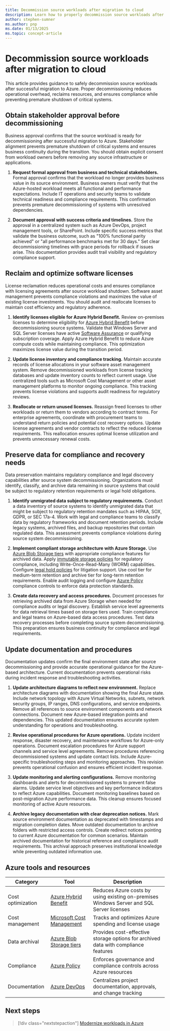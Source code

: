 ```yaml
---
title: Decommission source workloads after migration to cloud
description: Learn how to properly decommission source workloads after Azure migration. Get step-by-step guidance on stakeholder approval, license optimization, data archival, and documentation updates to reduce costs and ensure compliance.
author: stephen-sumner
ms.author: pnp
ms.date: 01/13/2025
ms.topic: concept-article
---
```


# Decommission source workloads after migration to cloud

This article provides guidance to safely decommission source workloads after successful migration to Azure. Proper decommissioning reduces operational overhead, reclaims resources, and ensures compliance while preventing premature shutdown of critical systems.

## Obtain stakeholder approval before decommissioning

Business approval confirms that the source workload is ready for decommissioning after successful migration to Azure. Stakeholder alignment prevents premature shutdown of critical systems and ensures business continuity during the transition. You should obtain explicit consent from workload owners before removing any source infrastructure or applications.

1. **Request formal approval from business and technical stakeholders.** Formal approval confirms that the workload no longer provides business value in its source environment. Business owners must verify that the Azure-hosted workload meets all functional and performance expectations. Include IT operations and security teams to validate technical readiness and compliance requirements. This confirmation prevents premature decommissioning of systems with unresolved dependencies.

2. **Document approval with success criteria and timelines.** Store the approval in a centralized system such as Azure DevOps, project management tools, or SharePoint. Include specific success metrics that validate the business outcome, such as "100% functional parity achieved" or "all performance benchmarks met for 30 days." Set clear decommissioning timelines with grace periods for rollback if issues arise. This documentation provides audit trail visibility and regulatory compliance support.

## Reclaim and optimize software licenses

License reclamation reduces operational costs and ensures compliance with licensing agreements after source workload shutdown. Software asset management prevents compliance violations and maximizes the value of existing license investments. You should audit and reallocate licenses to maintain cost efficiency and regulatory adherence.

1. **Identify licenses eligible for Azure Hybrid Benefit.** Review on-premises licenses to determine eligibility for [Azure Hybrid Benefit](/azure/virtual-machines/windows/hybrid-use-benefit-licensing) before decommissioning source systems. Validate that Windows Server and SQL Server licenses have active [Software Assurance](https://www.microsoft.com/licensing/licensing-programs/software-assurance-default) or qualifying subscription coverage. Apply Azure Hybrid Benefit to reduce Azure compute costs while maintaining compliance. This optimization maximizes license value during the transition period.

2. **Update license inventory and compliance tracking.** Maintain accurate records of license allocations in your software asset management system. Remove decommissioned workloads from license tracking databases and update inventory counts to reflect current usage. Use centralized tools such as Microsoft Cost Management or other asset management platforms to monitor ongoing compliance. This tracking prevents license violations and supports audit readiness for regulatory reviews.

3. **Reallocate or return unused licenses.** Reassign freed licenses to other workloads or return them to vendors according to contract terms. For enterprise agreements, coordinate with procurement teams to understand return policies and potential cost recovery options. Update license agreements and vendor contracts to reflect the reduced license requirements. This reallocation ensures optimal license utilization and prevents unnecessary renewal costs.

## Preserve data for compliance and recovery needs

Data preservation maintains regulatory compliance and legal discovery capabilities after source system decommissioning. Organizations must identify, classify, and archive data remaining in source systems that could be subject to regulatory retention requirements or legal hold obligations.

1. **Identify unmigrated data subject to regulatory requirements.** Conduct a data inventory of source systems to identify unmigrated data that might be subject to regulatory retention mandates such as HIPAA, SOX, GDPR, or SEC 17a-4. Work with legal and compliance teams to classify data by regulatory frameworks and document retention periods. Include legacy systems, archived files, and backup repositories that contain regulated data. This assessment prevents compliance violations during source system decommissioning.

2. **Implement compliant storage architecture with Azure Storage.** Use [Azure Blob Storage tiers](/azure/storage/blobs/access-tiers-overview) with appropriate compliance features for archived data. Apply [immutable storage policies](/azure/storage/blobs/immutable-storage-overview) for regulatory compliance, including Write-Once-Read-Many (WORM) capabilities. Configure [legal hold policies](/azure/storage/blobs/immutable-legal-hold-overview) for litigation support. Use cool tier for medium-term retention and archive tier for long-term retention requirements. Enable audit logging and configure [Azure Policy](/azure/governance/policy/overview) compliance controls to enforce data protection standards.

3. **Create data recovery and access procedures.** Document processes for retrieving archived data from Azure Storage when needed for compliance audits or legal discovery. Establish service level agreements for data retrieval times based on storage tiers used. Train compliance and legal teams on Azure-based data access procedures. Test data recovery processes before completing source system decommissioning. This preparation ensures business continuity for compliance and legal requirements.

## Update documentation and procedures

Documentation updates confirm the final environment state after source decommissioning and provide accurate operational guidance for the Azure-based architecture. Current documentation prevents operational risks during incident response and troubleshooting activities.

1. **Update architecture diagrams to reflect new environment.** Replace architecture diagrams with documentation showing the final Azure state. Include network topology with Azure Virtual Networks, subnets, network security groups, IP ranges, DNS configurations, and service endpoints. Remove all references to source environment components and network connections. Document new Azure-based integration points and dependencies. This updated documentation ensures accurate system understanding for operations and troubleshooting.

2. **Revise operational procedures for Azure operations.** Update incident response, disaster recovery, and maintenance workflows for Azure-only operations. Document escalation procedures for Azure support channels and service level agreements. Remove procedures referencing decommissioned systems and update contact lists. Include Azure-specific troubleshooting steps and monitoring approaches. This revision prevents operational confusion and ensures efficient incident response.

3. **Update monitoring and alerting configurations.** Remove monitoring dashboards and alerts for decommissioned systems to prevent false alarms. Update service level objectives and key performance indicators to reflect Azure capabilities. Document monitoring baselines based on post-migration Azure performance data. This cleanup ensures focused monitoring of active Azure resources.

4. **Archive legacy documentation with clear deprecation notices.** Mark source environment documentation as deprecated with timestamps and migration completion dates. Move outdated documentation to archive folders with restricted access controls. Create redirect notices pointing to current Azure documentation for common scenarios. Maintain archived documentation for historical reference and compliance audit requirements. This archival approach preserves institutional knowledge while preventing outdated information use.

## Azure tools and resources

| Category | Tool | Description |
|----------|------|-------------|
| Cost optimization | [Azure Hybrid Benefit](/azure/virtual-machines/windows/hybrid-use-benefit-licensing) | Reduces Azure costs by using existing on-premises Windows Server and SQL Server licenses |
| Cost management | [Microsoft Cost Management](/azure/cost-management-billing/) | Tracks and optimizes Azure spending and license usage |
| Data archival | [Azure Blob Storage tiers](/azure/storage/blobs/access-tiers-overview) | Provides cost-effective storage options for archived data with compliance features |
| Compliance | [Azure Policy](/azure/governance/policy/overview) | Enforces governance and compliance controls across Azure resources |
| Documentation | [Azure DevOps](/azure/devops/) | Centralizes project documentation, approvals, and change tracking |

## Next steps

> [!div class="nextstepaction"]
> [Modernize workloads in Azure](/azure/cloud-adoption-framework/modernize/)

